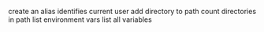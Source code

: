 create an alias
identifies current user
add directory to path
count directories in path
list environment vars
list all variables
